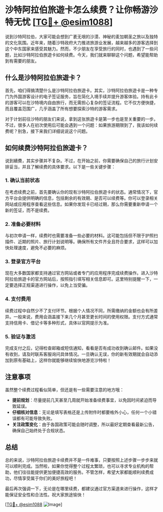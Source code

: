 # 沙特阿拉伯旅遊卡怎么续费？让你畅游沙特无忧 [[TG💪+ @esim1088](https://t.me/s/esim1088)]

说到沙特阿拉伯，大家可能会想到广袤无垠的沙漠、神秘的麦加朝圣之旅以及独特的文化氛围。近年来，随着沙特政府大力推进旅游业发展，越来越多的游客选择到这个中东国家来感受其魅力。然而，不少朋友在享受旅行的同时，也遇到了一些问题，比如沙特阿拉伯旅遊卡如何续费。今天，我们就来聊聊这个问题，希望能帮助到有需要的朋友。

## 什么是沙特阿拉伯旅遊卡？

首先，咱们得搞清楚什么是沙特阿拉伯旅遊卡。其实，沙特阿拉伯旅遊卡是一种专门为外国游客设计的电子签证服务，旨在简化入境手续并提升游客体验。持有此卡的游客可以在沙特境内自由旅行，而无需担心复杂的签证流程。它不仅方便快捷，而且覆盖范围广，几乎涵盖了所有想要探索沙特的游客需求。

对于计划前往沙特的朋友们来说，拿到这张旅遊卡是第一步也是至关重要的一步。不过，很多人在初次使用后可能会遇到一个问题：如果旅游期限到了，我该如何续费呢？别急，接下来我们详细说说这个问题。

## 如何续费沙特阿拉伯旅遊卡？

说到續費，其实步骤并不复杂。不过，在开始之前，你需要确保自己的旅行计划安排妥当，并且了解续费的具体要求。以下是一些关键步骤：

### 1. 确认当前状态

在考虑续费之前，首先要确认你的现有沙特阿拉伯旅遊卡的状态。通常情况下，官方平台会提供明确的信息，包括剩余的有效期、是否可以续费等。你可以登录相关网站或应用程序查看这些信息。如果你发现卡已经过期，那么你需要重新申请一个新的签证，而不是续费。

### 2. 准备必要材料

与初次申请一样，续费时也需要准备一些必要的材料。这可能包括但不限于护照扫描件、近期的照片、旅行计划说明等。确保所有文件齐全且符合要求，这样可以加快处理速度，避免不必要的麻烦。

### 3. 登录官方平台

现在大多数国家都支持通过官方网站或者专门的应用程序完成续费操作。进入沙特阿拉伯旅遊卡的官方网站后，按照指引填写相关信息即可。这里特别提醒一下，一定要选择正规渠道进行操作，以免上当受骗。

### 4. 支付费用

续费过程中自然少不了支付环节。根据个人情况不同，所需缴纳的金额也会有所差异。一般来说，费用会涵盖接下来几个月甚至更长时间的使用权限。支付方式通常支持信用卡、借记卡等多种形式，具体以官网提示为准。

### 5. 验证与激活

完成支付之后，记得检查邮箱或短信通知，看看是否有成功收到确认邮件。如果没有收到，请及时联系客服询问具体情况。一旦确认无误，你的新有效期就会自动添加到原有基础上，这样你就能够继续愉快地游览沙特啦！

## 注意事项

虽然整个续费过程看似简单，但还是有一些需要注意的地方哦：

- **提前规划**：尽量提前几天甚至几周就开始准备续费事宜，以免因时间紧迫而导致延误。
- **仔细核对信息**：无论是填写表格还是上传附件时都要格外小心，任何一个小错误都有可能导致失败。
- **关注政策变化**：由于各国政策可能会随时调整，所以最好定期查看最新公告，确保自己始终处于合规状态。

## 总结

总的来说，沙特阿拉伯旅遊卡续费并不是一件难事，只要按照上述步骤一步步来就可以顺利完成。当然啦，如果你觉得整个过程太繁琐，也可以寻求专业机构的帮助，他们往往能提供更加便捷高效的服务。不管怎样，希望大家都能顺利续费成功，尽情享受属于你们的美好旅程吧！

最后再次强调一下，无论是在哪里续费，都建议通过官方渠道来进行操作，这样才能保证安全性和合法性。祝大家旅途愉快！

[[TG💪+ @esim1088](https://t.me/s/esim1088) ![Image](https://i.postimg.cc/4NQfJmqS/Snipaste-2025-05-13-00-14-12.png)]